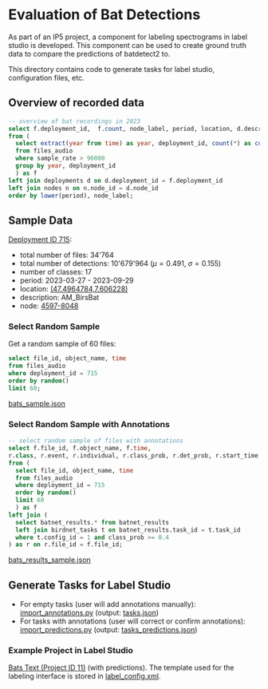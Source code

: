 # Evaluation of Bat Detections

As part of an IP5 project, a component for labeling spectrograms in label studio is developed.
This component can be used to create ground truth data to compare the predictions of batdetect2 to.

This directory contains code to generate tasks for label studio, configuration files, etc.

## Overview of recorded data

```sql
-- overview of bat recordings in 2023
select f.deployment_id,  f.count, node_label, period, location, d.description
from (
  select extract(year from time) as year, deployment_id, count(*) as count
  from files_audio
  where sample_rate > 96000
  group by year, deployment_id
  ) as f
left join deployments d on d.deployment_id = f.deployment_id
left join nodes n on n.node_id = d.node_id
order by lower(period), node_label;
```

## Sample Data

[Deployment ID 715](https://deploy.mitwelten.org/deployment/715):

- total number of files: 34'764
- total number of detections: 10'679'964 ($\mu=0.491$, $\sigma=0.155$)
- number of classes: 17
- period: 2023-03-27 - 2023-09-29
- location: [(47.4964784,7.606228)](https://deploy.mitwelten.org/deployment/715)
- description: AM_BirsBat
- node: [4597-8048](https://deploy.mitwelten.org/node/4597-8048)

### Select Random Sample

Get a random sample of 60 files:

```sql
select file_id, object_name, time
from files_audio
where deployment_id = 715
order by random()
limit 60;
```

[bats_sample.json](./label-studio/bats_sample.json)

### Select Random Sample with Annotations

```sql
-- select random sample of files with annotations
select f.file_id, f.object_name, f.time,
r.class, r.event, r.individual, r.class_prob, r.det_prob, r.start_time, r.end_time, r.high_freq, r.low_freq
from (
  select file_id, object_name, time
  from files_audio
  where deployment_id = 715
  order by random()
  limit 60
  ) as f
left join (
  select batnet_results.* from batnet_results
  left join birdnet_tasks t on batnet_results.task_id = t.task_id
  where t.config_id = 1 and class_prob >= 0.4
) as r on r.file_id = f.file_id;
```

[bats_results_sample.json](./label-studio/bats_results_sample.json)

## Generate Tasks for Label Studio

- For empty tasks (user will add annotations manually): [import_annotations.py](./label-studio/import_annotations.py) (output: [tasks.json](./label-studio/tasks.json))
- For tasks with annotations (user will correct or confirm annotations): [import_predictions.py](./label-studio/import_predictions.py) (output: [tasks_predictions.json](./label-studio/tasks_predictions.json))

### Example Project in Label Studio

[Bats Text (Project ID 11)](https://label.mitwelten.org/projects/16/data?tab=45&task=75372) (with predictions). The template used for the labeling interface is stored in [label_config.xml](./label-studio/label_config.xml).
